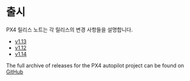 # 출시

PX4 릴리스 노트는 각 릴리스의 변경 사항들을 설명합니다.

- [v1.13](../releases/1.13.md)
- [v1.12](../releases/1.12.md)
- [v1.14](../releases/1.14.md)

The full archive of releases for the PX4 autopilot project can be found on [GitHub](https://github.com/PX4/PX4-Autopilot/releases)
